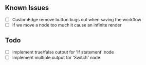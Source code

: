 ## Known Issues
- [ ] CustomEdge remove button bugs out when saving the workflow
- [ ] If we move a node too much it cause an infinite render

## Todo
- [ ] Implement true/false output for 'If statement' node
- [ ] Implement multiple output for 'Switch' node
